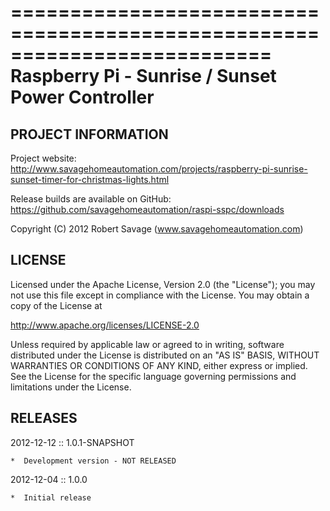 ==========================================================================
Raspberry Pi - Sunrise / Sunset Power Controller
==========================================================================

## PROJECT INFORMATION

 Project website: 
 http://www.savagehomeautomation.com/projects/raspberry-pi-sunrise-sunset-timer-for-christmas-lights.html 
 
 Release builds are available on GitHub: 
 https://github.com/savagehomeautomation/raspi-sspc/downloads

 Copyright (C) 2012 Robert Savage (www.savagehomeautomation.com)

## LICENSE
 
 Licensed under the Apache License, Version 2.0 (the "License");
 you may not use this file except in compliance with the License.
 You may obtain a copy of the License at

 http://www.apache.org/licenses/LICENSE-2.0
  
 Unless required by applicable law or agreed to in writing, software
 distributed under the License is distributed on an "AS IS" BASIS,
 WITHOUT WARRANTIES OR CONDITIONS OF ANY KIND, either express or implied.
 See the License for the specific language governing permissions and
 limitations under the License.
 

## RELEASES

2012-12-12 :: 1.0.1-SNAPSHOT
 
    *  Development version - NOT RELEASED

2012-12-04 :: 1.0.0
 
    *  Initial release
 
 